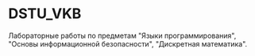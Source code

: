 # DSTU_VKB
Лабораторные работы по предметам "Языки программирования", "Основы информационной безопасности", "Дискретная математика". 
